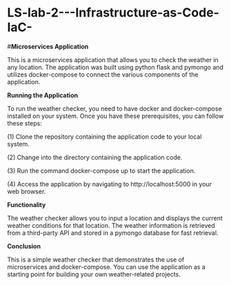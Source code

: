 # LS-lab-2---Infrastructure-as-Code-IaC-

#**Microservices Application**

This is a microservices application that allows you to check the weather in any location. The application was built using python flask and pymongo and utilizes docker-compose to connect the various components of the application.

**Running the Application**

To run the weather checker, you need to have docker and docker-compose installed on your system. Once you have these prerequisites, you can follow these steps:

(1) Clone the repository containing the application code to your local system.

(2) Change into the directory containing the application code.

(3) Run the command docker-compose up to start the application.

(4) Access the application by navigating to http://localhost:5000 in your web browser.

**Functionality**

The weather checker allows you to input a location and displays the current weather conditions for that location. The weather information is retrieved from a third-party API and stored in a pymongo database for fast retrieval.

**Conclusion**

This is a simple weather checker that demonstrates the use of microservices and docker-compose. You can use the application as a starting point for building your own weather-related projects.
